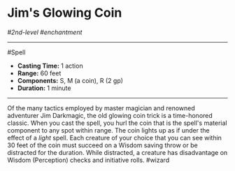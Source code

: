 # Jim's Glowing Coin
*#2nd-level #enchantment*
___ 
#Spell
- **Casting Time:** 1 action
- **Range:** 60 feet
- **Components:** S, M (a coin), R (2 gp)
- **Duration:** 1 minute
---
Of the many tactics employed by master magician and renowned adventurer Jim Darkmagic, the old glowing coin trick is a time-honored classic. When you cast the spell, you hurl the coin that is the spell's material component to any spot within range. The coin lights up as if under the effect of a *light* spell. Each creature of your choice that you can see within 30 feet of the coin must succeed on a Wisdom saving throw or be distracted for the duration. While distracted, a creature has disadvantage on Wisdom (Perception) checks and initiative rolls.
#wizard